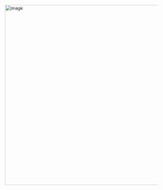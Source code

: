 

<img width="596" alt="image" src="https://github.com/user-attachments/assets/7d2aaa7f-67a0-42bc-8f81-296bea37c7ab">





